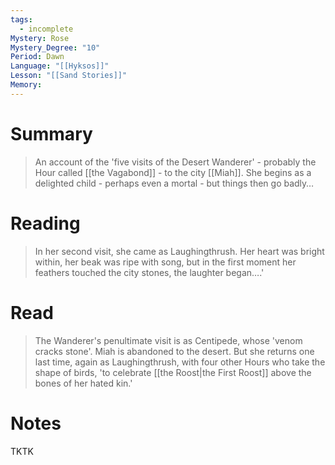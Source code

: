```yaml
---
tags:
  - incomplete
Mystery: Rose
Mystery_Degree: "10"
Period: Dawn
Language: "[[Hyksos]]"
Lesson: "[[Sand Stories]]"
Memory: 
---
```

# Summary
> An account of the 'five visits of the Desert Wanderer' - probably the Hour called [[the Vagabond]] - to the city [[Miah]]. She begins as a delighted child - perhaps even a mortal - but things then go badly…
# Reading
> In her second visit, she came as Laughingthrush. Her heart was bright within, her beak was ripe with song, but in the first moment her feathers touched the city stones, the laughter began….'
# Read
> The Wanderer's penultimate visit is as Centipede, whose 'venom cracks stone'. Miah is abandoned to the desert. But she returns one last time, again as Laughingthrush, with four other Hours who take the shape of birds, 'to celebrate [[the Roost|the First Roost]] above the bones of her hated kin.'
# Notes
TKTK